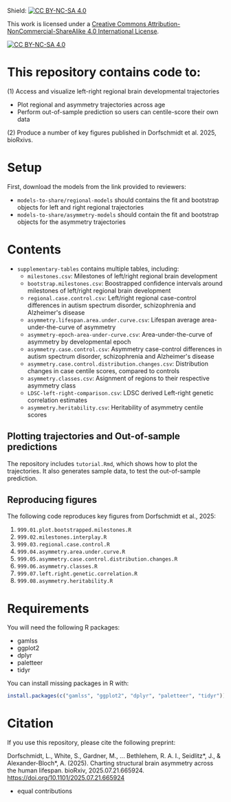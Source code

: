 Shield: [![CC BY-NC-SA 4.0][cc-by-nc-sa-shield]][cc-by-nc-sa]

This work is licensed under a
[Creative Commons Attribution-NonCommercial-ShareAlike 4.0 International License][cc-by-nc-sa].

[![CC BY-NC-SA 4.0][cc-by-nc-sa-image]][cc-by-nc-sa]

[cc-by-nc-sa]: http://creativecommons.org/licenses/by-nc-sa/4.0/
[cc-by-nc-sa-image]: https://licensebuttons.net/l/by-nc-sa/4.0/88x31.png
[cc-by-nc-sa-shield]: https://img.shields.io/badge/License-CC%20BY--NC--SA%204.0-lightgrey.svg

# This repository contains code to:

(1) Access and visualize left-right regional brain developmental trajectories
 - Plot regional and asymmetry trajectories across age
 - Perform out-of-sample prediction so users can centile-score their own data

(2) Produce a number of key figures published in Dorfschmidt et al. 2025, bioRxivs. 


# Setup
First, download the models from the link provided to reviewers:
 - `models-to-share/regional-models` should contains the fit and bootstrap objects for left and right regional trajectories
 - `models-to-share/asymmetry-models` should contain the fit and bootstrap objects for the asymmetry trajectories


# Contents
 - `supplementary-tables` contains multiple tables, including:
      - `milestones.csv`: Milestones of left/right regional brain development
      - `bootstrap.milestones.csv`: Boostrapped confidence intervals around milestones of left/right regional brain development
      - `regional.case.control.csv`: Left/right regional case-control differences in autism spectrum disorder, schizophrenia and Alzheimer's disease
      - `asymmetry.lifespan.area.under.curve.csv`: Lifespan average area-under-the-curve of asymmetry
      - `asymmetry-epoch-area-under-curve.csv`: Area-under-the-curve of asymmetry by developmental epoch
      - `asymmetry.case.control.csv`: Asymmetry case-control differences in autism spectrum disorder, schizophrenia and Alzheimer's disease
      - `asymmetry.case.control.distribution.changes.csv`: Distribution changes in case centile scores, compared to controls
      - `asymmetry.classes.csv`: Asignment of regions to their respective asymmetry class
      - `LDSC-left-right-comparison.csv`: LDSC derived Left-right genetic correlation estimates
      - `asymmetry.heritability.csv`: Heritability of asymmetry centile scores


## Plotting trajectories and Out-of-sample predictions
The repository includes `tutorial.Rmd`, which shows how to plot the trajectories. It also generates sample data, to test the out-of-sample prediction. 

## Reproducing figures
The following code reproduces key figures from Dorfschmidt et al., 2025:
1. `999.01.plot.bootstrapped.milestones.R`
2. `999.02.milestones.interplay.R`
3. `999.03.regional.case.control.R`
4. `999.04.asymmetry.area.under.curve.R`
5. `999.05.asymmetry.case.control.distribution.changes.R`
6. `999.06.asymmetry.classes.R`
7. `999.07.left.right.genetic.correlation.R`
8. `999.08.asymmetry.heritability.R`


# Requirements
You will need the following R packages:
- gamlss
- ggplot2
- dplyr
- paletteer
- tidyr


You can install missing packages in R with:

```r
install.packages(c("gamlss", "ggplot2", "dplyr", "paletteer", "tidyr"))
```


# Citation
If you use this repository, please cite the following preprint:

Dorfschmidt, L., White, S., Gardner, M., ... Bethlehem, R. A. I., Seidlitz*, J., & Alexander-Bloch*, A. (2025). Charting structural brain asymmetry across the human lifespan. bioRxiv, 2025.07.21.665924. https://doi.org/10.1101/2025.07.21.665924

* equal contributions

